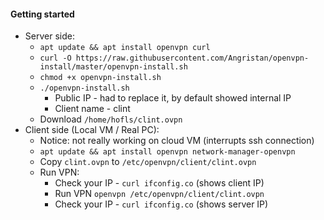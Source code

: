 
#### Getting started
* Server side:
    * `apt update && apt install openvpn curl`
    * `curl -O https://raw.githubusercontent.com/Angristan/openvpn-install/master/openvpn-install.sh`
    * `chmod +x openvpn-install.sh`
    * `./openvpn-install.sh`
        * Public IP - had to replace it, by default showed internal IP
        * Client name - clint
    * Download `/home/hofls/clint.ovpn`
* Client side (Local VM / Real PC):
    * Notice: not really working on cloud VM (interrupts ssh connection)
    * `apt update && apt install openvpn network-manager-openvpn`
    * Copy `clint.ovpn` to `/etc/openvpn/client/clint.ovpn`
    * Run VPN:
        * Check your IP - `curl ifconfig.co` (shows client IP)
        * Run VPN `openvpn /etc/openvpn/client/clint.ovpn`
        * Check your IP - `curl ifconfig.co` (shows server IP)
